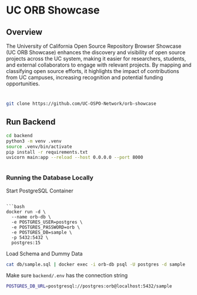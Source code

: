 # UC ORB Showcase

## Overview

The University of California Open Source Repository Browser Showcase (UC ORB Showcase) enhances the discovery and visibility of open source projects across the UC system, making it easier for researchers, students, and external collaborators to engage with relevant projects. By mapping and classifying open source efforts, it highlights the impact of contributions from UC campuses, increasing recognition and potential funding opportunities.

#

```bash
git clone https://github.com/UC-OSPO-Network/orb-showcase
```

## Run Backend

```bash
cd backend
python3 -m venv .venv
source .venv/bin/activate
pip install -r requirements.txt
uvicorn main:app --reload --host 0.0.0.0 --port 8000
```

```

```

### Running the Database Locally

Start PostgreSQL Container

````

```bash
docker run -d \
  --name orb-db \
  -e POSTGRES_USER=postgres \
  -e POSTGRES_PASSWORD=orb \
  -e POSTGRES_DB=sample \
  -p 5432:5432 \
  postgres:15
````

Load Schema and Dummy Data

```bash
cat db/sample.sql | docker exec -i orb-db psql -U postgres -d sample
```

Make sure `backend/.env` has the connection string

```bash
POSTGRES_DB_URL=postgresql://postgres:orb@localhost:5432/sample
```

```

```
